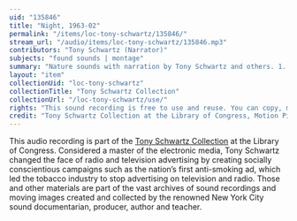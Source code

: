 ```yaml
---
uid: "135846"
title: "Night, 1963-02"
permalink: "/items/loc-tony-schwartz/135846/"
stream_url: "/audio/items/loc-tony-schwartz/135846.mp3"
contributors: "Tony Schwartz (Narrator)"
subjects: "found sounds | montage"
summary: "Nature sounds with narration by Tony Schwartz and others. 1. A country night, narration and sounds heard at night. (Tony Schwartz, narrator) (00:00) -- 2. A country night, narration and sounds heard at night. (03:34) -- 3. A country night, narration and sounds heard at night. This recording only has the opening portion of the narration but the sounds of the night remain. (06:56) -- 4. Original recordings of the narration portion of the country night program with multiple takes. (10:08) -- 5. A country night, narration and sounds heard at night. (Unidentified female narrator) (16:32) -- 6. Original recordings of the narration portion of the country night program with an unidentified female narrator and multiple takes under the direction of Tony Schwartz. (19:37) -- 7. Recording of a telephone conversation between Tony Schwartz and an unidentified male speaker. Short rhymes describing different scenes. (24:35)."
layout: "item"
collectionUid: "loc-tony-schwartz"
collectionTitle: "Tony Schwartz Collection"
collectionUrl: "/loc-tony-schwartz/use/"
rights: "This sound recording is free to use and reuse. You can copy, modify, distribute and perform the work, even for commercial purposes, all without asking permission. Attribution is recommended but not required."
credit: "Tony Schwartz Collection at the Library of Congress, Motion Picture, Broadcasting and Recorded Sound Division."
---
```


This audio recording is part of the [Tony Schwartz Collection](https://www.loc.gov/rr/record/schwartzcollection.html) at the Library of Congress. Considered a master of the electronic media, Tony Schwartz changed the face of radio and television advertising by creating socially conscientious campaigns such as the nation’s first anti-smoking ad, which led the tobacco industry to stop advertising on television and radio. Those and other materials are part of the vast archives of sound recordings and moving images created and collected by the renowned New York City sound documentarian, producer, author and teacher.
